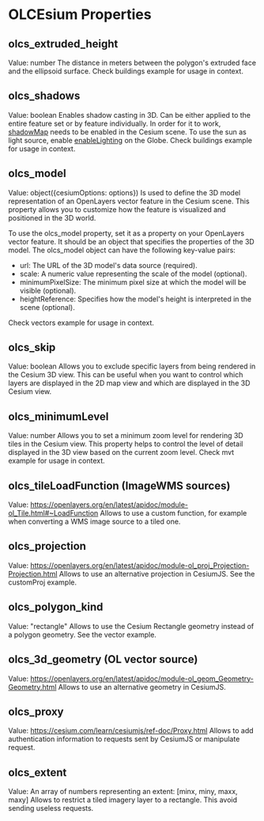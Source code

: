 # OLCEsium Properties

## olcs_extruded_height
Value: number
The distance in meters between the polygon's extruded face and the ellipsoid surface.
Check buildings example for usage in context.

## olcs_shadows
Value: boolean
Enables shadow casting in 3D. Can be either applied to the entire feature set or by feature individually.
In order for it to work, [shadowMap](https://cesium.com/learn/cesiumjs/ref-doc/Scene.html?classFilter=scene#shadowMap) needs to be enabled in the Cesium scene. To use the sun as light source, enable [enableLighting](https://cesium.com/learn/cesiumjs/ref-doc/Globe.html#enableLighting) on the Globe.
Check buildings example for usage in context.

## olcs_model
Value: object({cesiumOptions: options})
Is used to define the 3D model representation of an OpenLayers vector feature in the Cesium scene. This property allows you to customize how the feature is visualized and positioned in the 3D world.

To use the olcs_model property, set it as a property on your OpenLayers vector feature. It should be an object that specifies the properties of the 3D model. The olcs_model object can have the following key-value pairs:

- url: The URL of the 3D model's data source (required).
- scale: A numeric value representing the scale of the model (optional).
- minimumPixelSize: The minimum pixel size at which the model will be visible (optional).
- heightReference: Specifies how the model's height is interpreted in the scene (optional).

Check vectors example for usage in context.

## olcs_skip
Value: boolean
Allows you to exclude specific layers from being rendered in the Cesium 3D view. This can be useful when you want to control which layers are displayed in the 2D map view and which are displayed in the 3D Cesium view.

## olcs_minimumLevel
Value: number
Allows you to set a minimum zoom level for rendering 3D tiles in the Cesium view. This property helps to control the level of detail displayed in the 3D view based on the current zoom level.
Check mvt example for usage in context.

## olcs_tileLoadFunction (ImageWMS sources)
Value: https://openlayers.org/en/latest/apidoc/module-ol_Tile.html#~LoadFunction
Allows to use a custom function, for example when converting a WMS image source to a tiled one.

## olcs_projection
Value: https://openlayers.org/en/latest/apidoc/module-ol_proj_Projection-Projection.html
Allows to use an alternative projection in CesiumJS. See the customProj example.

## olcs_polygon_kind
Value: "rectangle"
Allows to use the Cesium Rectangle geometry instead of a polygon geometry. See the vector example.

## olcs_3d_geometry (OL vector source)
Value: https://openlayers.org/en/latest/apidoc/module-ol_geom_Geometry-Geometry.html
Allows to use an alternative geometry in CesiumJS.

## olcs_proxy
Value: https://cesium.com/learn/cesiumjs/ref-doc/Proxy.html
Allows to add authentication information to requests sent by CesiumJS or manipulate request.

## olcs_extent
Value: An array of numbers representing an extent: [minx, miny, maxx, maxy]
Allows to restrict a tiled imagery layer to a rectangle. This avoid sending useless requests.
